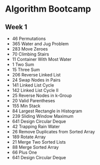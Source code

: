 # Algorithm Bootcamp

## Week 1

* 46 Permutations
* 365 Water and Jug Problem
* 283 Move Zeroes
* 70 Climbing Stairs
* 11 Container With Most Water
* 1 Two Sum
* 15 Three Sum
* 206 Reverse Linked List
* 24 Swap Nodes in Pairs
* 141 Linked List Cycle
* 142 Linked List Cycle II
* 25 Reverse Nodes in k-Group
* 20 Valid Parentheses
* 155 Min Stack
* 84 Largest Rectangle in Histogram
* 239 Sliding Window Maximum
* 641 Design Circular Deque
* 42 Trapping Rain Water
* 26 Remove Duplicates from Sorted Array
* 189 Rotate Array
* 21 Merge Two Sorted Lists
* 88 Merge Sorted Array
* 66 Plus One
* 641 Design Circular Deque
